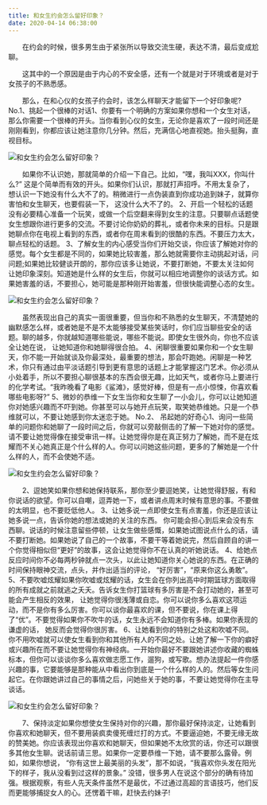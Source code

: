 ```yaml
---
title: 和女生约会怎么留好印象？
date: 2020-04-14 06:38:00
---
```




　　在约会的时候，很多男生由于紧张所以导致交流生硬，表达不清，最后变成尬聊。

　　这其中的一个原因是由于内心的不安全感，还有一个就是对于环境或者是对于女孩子的不熟悉感。

　　那么，在和心仪的女孩子约会时，该怎么样聊天才能留下一个好印象呢? No.1、挑起一个很棒的对话1、你要有一个明确的方案如果你想和一个女生对话，那么你需要一个很棒的开头。当你看到心仪的女生，无论你是喜欢了一段时间还是刚刚看到，你都应该让她注意你几分钟。然后，充满信心地直视她。抬头挺胸，直视目标。

![和女生约会怎么留好印象？](/img/f462b99b9659d637b27208de7c8821cd.jpg)

　　如果你不认识她，那就简单的介绍一下自己。比如，“嘿，我叫XXX，你叫什么?” 这是个简单而有效的开头。如果你们认识，那就打声招呼。不用太复杂了，想认识一下她没有什么大不了的。稍微进行一点伪装直到你成功追到妹子，就算你害怕和女生聊天，也要假装一下， 这没什么大不了的。 2、开启一个轻松的话题没有必要精心准备一个玩笑，或做一个后空翻来得到女生的注意。只要聊点话题使女生想跟你进行更多的交流。不要讨论你奶奶的葬礼，或者你未来的目标。只是跟她聊点你在电视上看到的东西，或者你在周末看到的很酷的东西。不要压力太大，聊点轻松的话题。 3、了解女生的内心感受当你们开始交谈，你应该了解她对你的感觉。每个女生都是不同的，如果她比较害羞，那么她就需要你主动挑起对话，问问题;如果她比较健谈开朗的，那你应该多让她说，不要打断她，不要太关注如何让她印象深刻。知道她是什么样的女生后，你就可以相应地调整你的谈话方式。如果她害羞的话，不要担心，她可能是那种刚开始害羞，但很快能调整心态的女生。

![和女生约会怎么留好印象？](/img/0f7185cb4a1928d2e30a65d662fa9bca.jpg)

　　虽然表现出自己的真实一面很重要，但当你和不熟悉的女生聊天，不清楚她的幽默感怎么样，或者她是不是不太能够接受某些笑话时，你们应当聊些安全的话题。聊的越多，你就越知道哪些能说，哪些不能说。即使女生很外向，你也不应该全让她在说， 让她知道你和她聊得很合拍。 4、闲聊很重要如果你和一个女生聊天，你不能一开始就谈及你最深处，最重要的想法，那会吓跑她。闲聊是一种艺术，你只有通过由平淡话题引导到更有意思的话题上才能掌握这门艺术。你必须从小处着手，所以不要担心聊很基本的东西会很无趣，比如天气，或者你马上要进行的化学考试。“我昨晚看了电影《鲨滩》，感觉好棒，但是有一点小惊悚，你喜欢看哪些电影呀?” 5、微妙的恭维一下女生当你和女生聊了一小会儿，你可以让她知道你对她感兴趣而不吓到她。你甚至可以与她开点玩笑，取笑她恭维她。只是一个恭维就可以，不要让她感到你太迷恋于她。 No.2、 吊起她的好奇心1、询问一些简单的问题你和她聊了一段时间之后，你就可以旁敲侧击的了解一下她对你的感觉。请不要让她觉得像在接受审讯一样。让她觉得你是在真正努力了解她，而不是在炫耀而不关心她真正是个什么样的人。你可以问她这些问题，更多的了解她是一个什么样的人，而不会使她不适。

![和女生约会怎么留好印象？](/img/93fb607d1bd10d168586aef28ad2b834.jpg)

　　2、逗她笑如果你想和她保持联系，那你至少要逗她笑，让她觉得舒服，有和你说话的欲望。你可以自嘲，逗弄她一下，或者讲点周末时候有意思的事。不要做的太明显，也不要贬低他人。 3、让她多说一点即使女生有点害羞，你还是应该让她多说一点，告诉你她的想法或她的关注的东西。 你可能会担心到后来会没有东西聊。说话的时候注意留些停顿，让女生做些感慨，如果她试图说点什么的话，请不要打断她。如果她说了自己的一个故事，不要干等着她说完，然后自顾自的讲一个你觉得相似但“更好”的故事，这会让她觉得你不在认真的听她说话。 4、给她点反应时间你不必每两秒钟就点一次头，以此让她知道你关心她说的东西。在正确的时间保持眼神交流，点头，并作出适当的评论， “好厉害”，“原来你这么勇敢”。 5、不要吹嘘炫耀如果你吹嘘或炫耀的话，女生会在你列出高中时期篮球方面取得的所有成就之前就逃之夭夭。告诉女生你打篮球有多厉害是不会打动她的，甚至可能会产生相反的效果， 让她觉得你很浅薄或自恋。你可以说你多么喜欢这项运动，而不是你有多么厉害。你可以谈你最喜欢的课，但不要说，你在课上得了“优”。不要觉得如果你不吹牛的话，女生永远不会知道你有多棒。如果你表现的谦虚的话， 她反而会觉得你很厉害。 6、让她看到你的特别之处这和吹嘘不同。你不用吹嘘就可以使女生看到你和其他所有人的不同之处。让她了解一下你的癖好或兴趣所在而不要让她觉得你有神经病。一开始你最好不要跟她讲述你收藏的蜘蛛标本，但你可以谈谈你多么喜欢做志愿工作，遛狗，或写歌。想办法提起一件你感兴趣的事，它要能够是那种能从中看出你到底是一个什么样的人的。然后等女生问起它。在你跟她讲过自己的事情之后，问她些关于她的事，不要让她觉得你在主导谈话。

![和女生约会怎么留好印象？](/img/200fdd684cd456ebd5db9306213b9245.jpg)

　　7、保持淡定如果你想使女生保持对你的兴趣，那你最好保持淡定，让她看到你喜欢和她聊天，但不要用装疯卖傻死缠烂打的方式。不要逼迫她，不要无缘无故的赞美她。你应该表现出你喜欢和她聊天，但如果她不太欣赏的话，你还可以跟很多其他女生聊。说话前请三思。如果你一定要恭维一下她，请不要那么露骨。例如，如果你想说， “你有这世上最美丽的头发”，那不如说，“我喜欢你头发在阳光下的样子，我从没看到过这样的景象。” 没错，很多男人在说这个部分的确有待加强。根据观察，有些人先天条件虽然不是最优，不过通过高超的言语技巧，他们反而更能够捕捉女人的心。还愣着干嘛，赶快去约妹子!